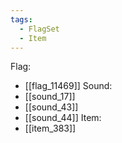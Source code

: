 ```yaml
---
tags:
  - FlagSet
  - Item
---
```

Flag:
- [[flag_11469]]
Sound:
- [[sound_17]]
- [[sound_43]]
- [[sound_44]]
Item:
- [[item_383]]
